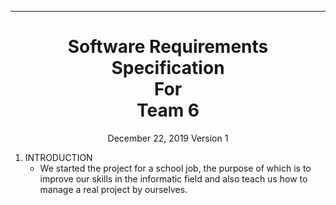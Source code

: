 ---

<h1 align = "center">
Software Requirements Specification<br>
For<br>
Team 6
</h1>
<p align = "center">
December 22, 2019
Version 1
</p>

1. INTRODUCTION
   * We started the project for a school job, the purpose of which is to improve our skills in the informatic field and also teach us how to manage a real project by ourselves. 
  
